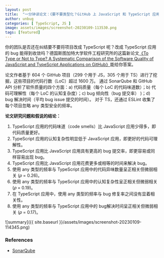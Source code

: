 ```yaml
---
layout: post
title:  "一分钟读论文：《要不要类型化？GitHub 上 JavaScript 和 TypeScript 应用软件质量的系统比较》"
author: unbug
categories: [ TypeScript, JS ]
image: assets/images/screenshot-20230109-113530.png
tags: [featured]
---
```

你的团队是否还在纠结要不要将项目改成 TypeScript 呢？改成 TypeScript 应用的 bug 能得到收敛吗？德国斯图加特大学软件工程研究所的这篇新论文[《To Type or Not to Type? A Systematic Comparison of the Software Quality of JavaScript and TypeScript Applications on GitHub》][paper1-url]能给你答案。

论文作者基于 604 个 GitHub 项目（299 个用于 JS，305 个用于 TS）进行了挖掘，这些项目的代码行数（LoC）超过 1600 万。 通过 SonarQube 和 GitHub API 分析了软件质量的四个方面：a) 代码质量（每个 LoC 的代码味道数）；b) 代码可理解性（每个 LoC 的认知复杂度）；c) bug 倾向性（bug 提交率） )；d) bug 解决时间（平均 bug issue 提交的时间）。 对于 TS，还通过 ESLint 收集了每个项目忽略 any 类型安全的频率。

**论文研究问题和假说的结论：**
1. TypeScript 应用的代码味道（code smells）比 JavaScript 应用少得多，即代码质量更好。
2. TypeScript 应用的认知复杂性明显低于 JavaScript 应用，即更好的代码可理解性。
3. TypeScript 应用比 JavaScript 应用具有更高的 bug 提交率，即更容易或同样容易出现 bug。
4. TypeScript 应用比 JavaScript 应用花费更多或相等的时间来解决 bug。
5. 使用 any 类型的频率与 TypeScript 应用中的代码异味数量呈正相关但微弱相关 (𝜌 = 0.26)。
6. 使用 any 类型的频率与 TypeScript 应用中的认知复杂性呈正相关但微弱相关 (𝜌 = 0.19)。
7. 在 TypeScript 应用中，使用 any 类型的频率与 bug 修复率之间没有显着相关性。
8. 使用 any 类型的频率与 TypeScript 应用中的 bug解决时间呈正相关但微弱相关 (𝜌 = 0.17)。

![summary]({{ site.baseurl }}/assets/images/screenshot-20230109-114345.png)

### References
- [SonarQube][links-1]


[paper1-url]: https://arxiv.org/pdf/2203.11115.pdf
[links-1]: https://en.wikipedia.org/wiki/SonarQube